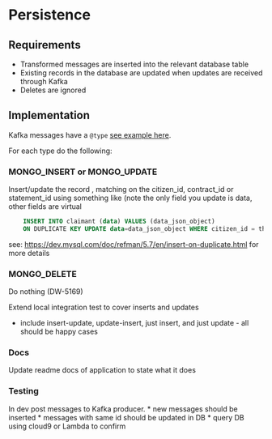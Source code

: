 # Persistence

## Requirements

* Transformed messages are inserted into the relevant database table
* Existing records in the database are updated when updates are received through Kafka
* Deletes are ignored

## Implementation

Kafka messages have a `@type` [see example here](https://github.ucds.io/dip/aws-ingestion/blob/master/docs/interfaces.md#ucfs-business-data-event-interface). 

For each type do the following:

### MONGO_INSERT or MONGO_UPDATE

Insert/update the record , matching on the citizen_id, contract_id or statement_id
using something like (note the only field you update is data, other fields are virtual

```sql
    INSERT INTO claimant (data) VALUES (data_json_object)
    ON DUPLICATE KEY UPDATE data=data_json_object WHERE citizen_id = the_citizen_id
```

see: https://dev.mysql.com/doc/refman/5.7/en/insert-on-duplicate.html for more details

### MONGO_DELETE

Do nothing (DW-5169)

Extend local integration test to cover inserts and updates
*  include insert-update, update-insert, just insert, and just update - all should be happy cases



### Docs

Update readme docs of application to state what it does

### Testing
In dev post messages to Kafka producer.
    * new messages should be inserted
    * messages with same id should be updated in DB
    * query DB using cloud9 or Lambda to confirm
